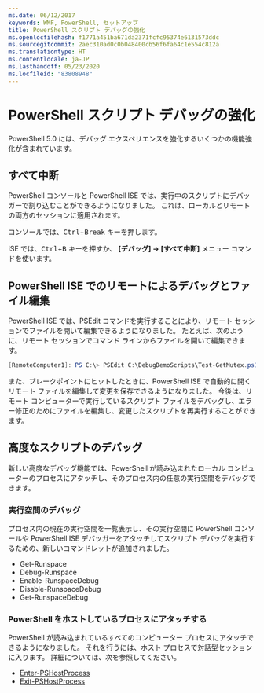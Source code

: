 ```yaml
---
ms.date: 06/12/2017
keywords: WMF, PowerShell, セットアップ
title: PowerShell スクリプト デバッグの強化
ms.openlocfilehash: f1771a451ba671da2371fcfc95374e6131573ddc
ms.sourcegitcommit: 2aec310ad0c0b048400cb56f6fa64c1e554c812a
ms.translationtype: HT
ms.contentlocale: ja-JP
ms.lasthandoff: 05/23/2020
ms.locfileid: "83808948"
---
```

# <a name="improvements-in-powershell-script-debugging"></a>PowerShell スクリプト デバッグの強化

PowerShell 5.0 には、デバッグ エクスペリエンスを強化するいくつかの機能強化が含まれています。

## <a name="break-all"></a>すべて中断

PowerShell コンソールと PowerShell ISE では、実行中のスクリプトにデバッガーで割り込むことができるようになりました。 これは、ローカルとリモートの両方のセッションに適用されます。

コンソールでは、<kbd>Ctrl</kbd>+<kbd>Break</kbd> キーを押します。

ISE では、<kbd>Ctrl</kbd>+<kbd>B</kbd> キーを押すか、 **[デバッグ] -> [すべて中断]** メニュー コマンドを使います。

## <a name="remote-debugging-and-remote-file-editing-in-powershell-ise"></a>PowerShell ISE でのリモートによるデバッグとファイル編集

PowerShell ISE では、PSEdit コマンドを実行することにより、リモート セッションでファイルを開いて編集できるようになりました。
たとえば、次のように、リモート セッションでコマンド ラインからファイルを開いて編集できます。

```powershell
[RemoteComputer1]: PS C:\> PSEdit C:\DebugDemoScripts\Test-GetMutex.ps1
```

また、ブレークポイントにヒットしたときに、PowerShell ISE で自動的に開くリモート ファイルを編集して変更を保存できるようになりました。 今後は、リモート コンピューターで実行しているスクリプト ファイルをデバッグし、エラー修正のためにファイルを編集し、変更したスクリプトを再実行することができます。

## <a name="advanced-script-debugging"></a>高度なスクリプトのデバッグ

新しい高度なデバッグ機能では、PowerShell が読み込まれたローカル コンピューターのプロセスにアタッチし、そのプロセス内の任意の実行空間をデバッグできます。

### <a name="runspace-debugging"></a>実行空間のデバッグ

プロセス内の現在の実行空間を一覧表示し、その実行空間に PowerShell コンソールや PowerShell ISE デバッガーをアタッチしてスクリプト デバッグを実行するための、新しいコマンドレットが追加されました。

- Get-Runspace
- Debug-Runspace
- Enable-RunspaceDebug
- Disable-RunspaceDebug
- Get-RunspaceDebug

### <a name="attach-to-process-hosting-powershell"></a>PowerShell をホストしているプロセスにアタッチする

PowerShell が読み込まれているすべてのコンピューター プロセスにアタッチできるようになりました。 それを行うには、ホスト プロセスで対話型セッションに入ります。 詳細については、次を参照してください。

- [Enter-PSHostProcess](/powershell/module/Microsoft.PowerShell.Core/Enter-PSHostProcess)
- [Exit-PSHostProcess](/powershell/module/Microsoft.PowerShell.Core/Exit-PSHostProcess)
